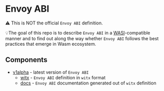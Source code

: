 # Envoy ABI

⚠️ This is NOT the official `Envoy ABI` definition.

  💡The goal of this repo is to describe `Envoy ABI` in a [WASI](https://github.com/WebAssembly/WASI)-compatible manner and to find out along the way whether `Envoy ABI` follows the best practices that emerge in Wasm ecosystem.

  ## Components

* [v1alpha](./v1alpha/) - latest version of `Envoy ABI`
  * [witx](./v1alpha/witx) - `Envoy ABI` definition in `witx` format
  * [docs](./v1alpha/docs/envoy_abi_v1alpha.md) - `Envoy ABI` documentation generated out of `witx` definition
